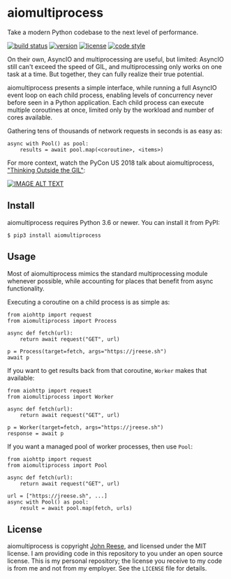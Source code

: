 aiomultiprocess
===============

Take a modern Python codebase to the next level of performance.

[![build status](https://travis-ci.org/jreese/aiomultiprocess.svg?branch=master)](https://travis-ci.org/jreese/aiomultiprocess)
[![version](https://img.shields.io/pypi/v/aiomultiprocess.svg)](https://pypi.org/project/aiomultiprocess)
[![license](https://img.shields.io/pypi/l/aiomultiprocess.svg)](https://github.com/jreese/aiomultiprocess/blob/master/LICENSE)
[![code style](https://img.shields.io/badge/code%20style-black-000000.svg)](https://github.com/ambv/black)

On their own, AsyncIO and multiprocessing are useful, but limited:
AsyncIO still can't exceed the speed of GIL, and multiprocessing only works on
one task at a time.  But together, they can fully realize their true potential.

aiomultiprocess presents a simple interface, while running a full AsyncIO event
loop on each child process, enabling levels of concurrency never before seen
in a Python application.  Each child process can execute multiple coroutines
at once, limited only by the workload and number of cores available.

Gathering tens of thousands of network requests in seconds is as easy as:

    async with Pool() as pool:
        results = await pool.map(<coroutine>, <items>)

For more context, watch the PyCon US 2018 talk about aiomultiprocess,
["Thinking Outside the GIL"][pycon-2018]:

[![IMAGE ALT TEXT](http://img.youtube.com/vi/0kXaLh8Fz3k/0.jpg)](http://www.youtube.com/watch?v=0kXaLh8Fz3k "PyCon 2018 - John Reese - Thinking Outside the GIL with AsyncIO and Multiprocessing")


Install
-------

aiomultiprocess requires Python 3.6 or newer.
You can install it from PyPI:

    $ pip3 install aiomultiprocess


Usage
-----

Most of aiomultiprocess mimics the standard multiprocessing module whenever
possible, while accounting for places that benefit from async functionality.

Executing a coroutine on a child process is as simple as:

    from aiohttp import request
    from aiomultiprocess import Process

    async def fetch(url):
        return await request("GET", url)

    p = Process(target=fetch, args="https://jreese.sh")
    await p

If you want to get results back from that coroutine, `Worker` makes that available:

    from aiohttp import request
    from aiomultiprocess import Worker

    async def fetch(url):
        return await request("GET", url)

    p = Worker(target=fetch, args="https://jreese.sh")
    response = await p

If you want a managed pool of worker processes, then use `Pool`:

    from aiohttp import request
    from aiomultiprocess import Pool

    async def fetch(url):
        return await request("GET", url)

    url = ["https://jreese.sh", ...]
    async with Pool() as pool:
        result = await pool.map(fetch, urls)


License
-------

aiomultiprocess is copyright [John Reese](https://jreese.sh), and licensed under
the MIT license.  I am providing code in this repository to you under an open
source license.  This is my personal repository; the license you receive to
my code is from me and not from my employer. See the `LICENSE` file for details.


[pycon-2018]: https://www.youtube.com/watch?v=0kXaLh8Fz3k
